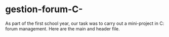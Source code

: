 # gestion-forum-C-
As part of the first school year, our task was to carry out a mini-project in C: forum management. Here are the main and header file. 
